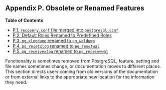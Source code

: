 ## Appendix P. Obsolete or Renamed Features

**Table of Contents**

* [P.1. `recovery.conf` file merged into `postgresql.conf`](recovery-config)
* [P.2. Default Roles Renamed to Predefined Roles](default-roles)
* [P.3. `pg_xlogdump` renamed to `pg_waldump`](pgxlogdump)
* [P.4. `pg_resetxlog` renamed to `pg_resetwal`](app-pgresetxlog)
* [P.5. `pg_receivexlog` renamed to `pg_receivewal`](app-pgreceivexlog)

Functionality is sometimes removed from PostgreSQL, feature, setting and file names sometimes change, or documentation moves to different places. This section directs users coming from old versions of the documentation or from external links to the appropriate new location for the information they need.
